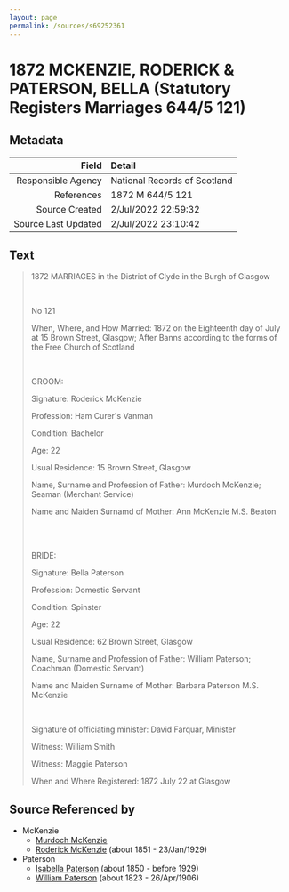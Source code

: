 ```yaml
---
layout: page
permalink: /sources/s69252361
---
```


# 1872 MCKENZIE, RODERICK & PATERSON, BELLA (Statutory Registers Marriages 644/5 121)

## Metadata

Field | Detail
---:|:---
Responsible Agency | National Records of Scotland
References | 1872 M 644/5 121
Source Created | 2/Jul/2022 22:59:32
Source Last Updated | 2/Jul/2022 23:10:42

## Text

> 1872 MARRIAGES in the District of Clyde in the Burgh of Glasgow
>
> <br/>
>
> No 121
>
> When, Where, and How Married: 1872 on the Eighteenth day of July at 15 Brown Street, Glasgow; After Banns according to the forms of the Free Church of Scotland
>
> <br/>
>
> GROOM:
>
> Signature: Roderick McKenzie
>
> Profession: Ham Curer's Vanman
>
> Condition: Bachelor
>
> Age: 22
>
> Usual Residence: 15 Brown Street, Glasgow
>
> Name, Surname and Profession of Father: Murdoch McKenzie; Seaman (Merchant Service)
>
> Name and Maiden Surnamd of Mother: Ann McKenzie M.S. Beaton
>
> <br/>
>
> <br/>
>
> BRIDE:
>
> Signature: Bella Paterson
>
> Profession: Domestic Servant
>
> Condition: Spinster
>
> Age: 22
>
> Usual Residence: 62 Brown Street, Glasgow
>
> Name, Surname and Profession of Father: William Paterson; Coachman (Domestic Servant)
>
> Name and Maiden Surname of Mother: Barbara Paterson M.S. McKenzie
>
> <br/>
>
> Signature of officiating minister: David Farquar, Minister
>
> Witness: William Smith
>
> Witness: Maggie Paterson
>
> When and Where Registered: 1872 July 22 at Glasgow
>

## Source Referenced by

* McKenzie
  * [Murdoch McKenzie](../people/@1568232@-murdoch-mckenzie-b-d.md)
  * [Roderick McKenzie](../people/@76793596@-roderick-mckenzie-b1851-d1929-1-23.md) (about 1851 - 23/Jan/1929)
* Paterson
  * [Isabella Paterson](../people/@24882788@-isabella-paterson-b1850-d1929.md) (about 1850 - before 1929)
  * [William Paterson](../people/@55148620@-william-paterson-b1823-d1906-4-26.md) (about 1823 - 26/Apr/1906)
